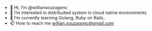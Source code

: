 - 👋 Hi, I’m @williansouzagonc
- 👀 I’m interested in distribuited system in cloud native environments
- 🌱 I’m currently learning Golang, Ruby on Rails..
- 📫 How to reach me willian.souzagonc@gmail.com

<!---
williansouzagonc/williansouzagonc is a ✨ special ✨ repository because its `README.md` (this file) appears on your GitHub profile.
You can click the Preview link to take a look at your changes.
--->
